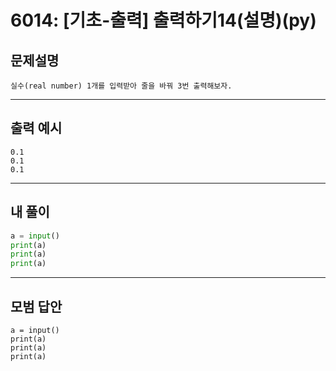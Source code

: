 # 6014: [기초-출력] 출력하기14(설명)(py)
## 문제설명
```
실수(real number) 1개를 입력받아 줄을 바꿔 3번 출력해보자.
```
***
## 출력 예시
~~~
0.1
0.1
0.1
~~~
***
## 내 풀이
```python
a = input() 
print(a) 
print(a) 
print(a)

````
***
## 모범 답안
~~~pyhton
a = input() 
print(a) 
print(a) 
print(a)

~~~